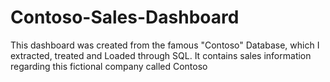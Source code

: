 # Contoso-Sales-Dashboard
This dashboard was created from the famous "Contoso" Database, which I extracted, treated and Loaded through SQL.  It contains sales information regarding this fictional company called Contoso
